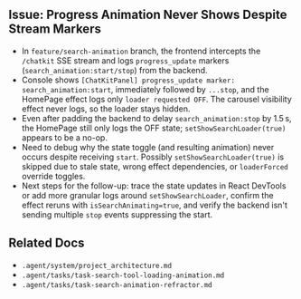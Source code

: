 ## Issue: Progress Animation Never Shows Despite Stream Markers

- In `feature/search-animation` branch, the frontend intercepts the `/chatkit` SSE stream and logs `progress_update` markers (`search_animation:start/stop`) from the backend.
- Console shows `[ChatKitPanel] progress_update marker: search_animation:start`, immediately followed by `...stop`, and the HomePage effect logs only `loader requested OFF`. The carousel visibility effect never logs, so the loader stays hidden.
- Even after padding the backend to delay `search_animation:stop` by 1.5 s, the HomePage still only logs the OFF state; `setShowSearchLoader(true)` appears to be a no-op.
- Need to debug why the state toggle (and resulting animation) never occurs despite receiving `start`. Possibly `setShowSearchLoader(true)` is skipped due to stale state, wrong effect dependencies, or `loaderForced` override toggles.
- Next steps for the follow-up: trace the state updates in React DevTools or add more granular logs around `setShowSearchLoader`, confirm the effect reruns with `isSearchAnimating=true`, and verify the backend isn't sending multiple `stop` events suppressing the start.

## Related Docs
- `.agent/system/project_architecture.md`
- `.agent/tasks/task-search-tool-loading-animation.md`
- `.agent/tasks/task-search-animation-refractor.md`
